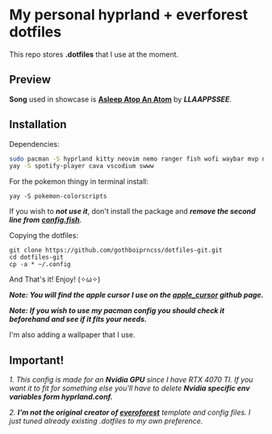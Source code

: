 # **My personal hyprland + everforest dotfiles**
This repo stores **.dotfiles** that I use at the moment. 

## Preview

__Song__ used in showcase is [__Asleep Atop An Atom__](https://soundcloud.com/lapse/asleepatopanatom) by **_LLAAPPSSEE_**.








## Installation

Dependencies:

```bash
sudo pacman -S hyprland kitty neovim nemo ranger fish wofi waybar mvp neofetch swaylock sddm
yay -S spotify-player cava vscodium swww
```
For the pokemon thingy in terminal install: 
```
yay -S pokemon-colorscripts
```
If you wish to **_not use it_**, don't install the package and **_remove the second line from_** [**_config.fish_**](https://github.com/gothboiprncss/dotfiles-git/blob/main/fish/config.fish).

Copying the dotfiles:
```
git clone https://github.com/gothboiprncss/dotfiles-git.git
cd dotfiles-git
cp -a * ~/.config
```
And That's it! Enjoy! (✧ω✧)

*__Note: You will find the apple cursor I use on the [apple_cursor](https://github.com/ful1e5/apple_cursor) github page.__*

*__Note: If you wish to use my pacman config you should check it beforehand and see if it fits your needs.__*

I'm also adding a wallpaper that I use.
    
## Important!

_1. This config is made for an **Nvidia GPU** since I have RTX 4070 TI. If you want it to fit for something else you'll have to delete **Nvidia specific env variables form hyprland.conf.**_

_2. **I'm not the original creator of [everoforest](https://github.com/3rfaan/arch-everforest)** template and config files. I just tuned already existing .dotfiles to my own preference._

